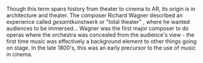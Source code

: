 Though this term  spans history from theater to cinema to AR,
its origin is in architecture and theater.
The composer Richard Wagner described an experience called _gesamtkunstwerk_ or "total theater" , where he wanted audiences to be immersed...
Wagner was the first major composer to do operas where the orchestra was concealed from the audience's view - the first time music was effectively a background element to other things going on stage. In the late 1800's, this was an early precursor to the use of music in cinema.